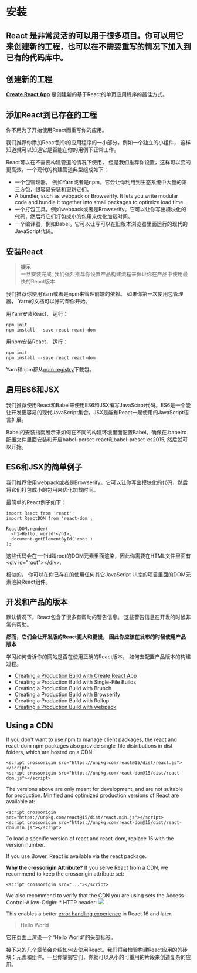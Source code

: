 # 安装
## React 是非常灵活的可以用于很多项目。你可以用它来创建新的工程，也可以在不需要重写的情况下加入到已有的代码库中。
## __创建新的工程__
[__Create React App__](http://github.com/facebookincubator/create-react-app) 是创建新的基于React的单页应用程序的最佳方式。
## __添加React到已存在的工程__

你不用为了开始使用React而重写你的应用。

我们推荐你添加React到你的应用程序的一小部分，例如一个独立的小组件， 这样知道就可以知道它是否能在你的用例下正常工作。

React可以在不需要构建管道的情况下使用， 但是我们推荐你设置，这样可以变的更高效。一个现代的构建管道典型组成如下：
- 一个包管理器， 例如Yarn或者是npm。它会让你利用到生态系统中大量的第三方包，很容易安装和更新它们。
- A bundler, such as webpack or Browserify. It lets you write modular code and bundle it together into small packages to optimize load time.
- 一个打包工具，例如webpack或者是Browserify。它可以让你写出模块化的代码，然后将它们打包成小的包用来优化加载时间。
- 一个编译器，例如Babel。它可以让写可以在旧版本浏览器里面运行的现代的JavaScript代码。

## 安装React
> __提示__  
一旦安装完成, 我们强烈推荐你设置产品构建流程来保证你在产品中使用最快的React版本

我们推荐你使用Yarn或者是npm来管理前端的依赖。 如果你第一次使用包管理器， Yarn的文档可以好的帮你开始。


用Yarn安装React， 运行：
```Code
npm init
npm install --save react react-dom
```

用npm安装React， 运行：
```
npm init
npm install --save react react-dom
```

Yarn和npm都从[npm registry](http://npmjs.com/)下载包。

## 启用ES6和JSX

我们推荐使用React和Babel来使用ES6和JSX编写JavaScirpt代码。ES6是一个能让开发更容易的现代JavaScript集合，JSX是能和React一起使用的JavaScript语言扩展。

Babel的安装指南展示来如何在不同的构建环境里面配置Babel。确保在.babelrc配置文件里面安装和开启babel-perset-react和babel-preset-es2015, 然后就可以开始。

## ES6和JSX的简单例子

我们推荐使用webpack或者是Browserify。它可以让你写出模块化的代码，然后将它们打包成小的包用来优化加载时间。

最简单的React例子如下：

```
import React from 'react';
import ReactDOM from 'react-dom';

ReactDOM.render(
  <h1>Hello, world!</h1>,
  document.getElementById('root')
);
```

这些代码会在一个id叫root的DOM元素里面渲染，因此你需要在HTML文件里面有\<div id="root">\</div>.

相似的， 你可以在你已存在的使用任何其它JavaScript UI库的项目里面的DOM元素渲染React组件。

## 开发和产品的版本

默认情况下，React包含了很多有帮助的警告信息。 这些警告信息在开发的时候非常有帮助。

__然而，它们会让开发版的React更大和更慢， 因此你应该在发布的时候使用产品版本__

学习如何告诉你的网站是否在使用正确的React版本， 如何去配置产品版本的构建过程。

- [Creating a Production Build with Create React App](https://facebook.github.io/react/docs/optimizing-performance.html#create-react-app)
- Creating a Production Build with Single-File Builds
- Creating a Production Build with Brunch
- Creating a Production Build with Browserify
- Creating a Production Build with Rollup
- [Creating a Production Build with webpack](https://facebook.github.io/react/docs/optimizing-performance.html#webpack)

## Using a CDN

If you don't want to use npm to manage client packages, the react and react-dom npm packages also provide single-file distributions in dist folders, which are hosted on a CDN:

```
<script crossorigin src="https://unpkg.com/react@15/dist/react.js"></script>
<script crossorigin src="https://unpkg.com/react-dom@15/dist/react-dom.js"></script>
```

The versions above are only meant for development, and are not suitable for production. Minified and optimized production versions of React are available at:

```
<script crossorigin src="https://unpkg.com/react@15/dist/react.min.js"></script>
<script crossorigin src="https://unpkg.com/react-dom@15/dist/react-dom.min.js"></script>
```

To load a specific version of react and react-dom, replace 15 with the version number.

If you use Bower, React is available via the react package.

__Why the crossorigin Attribute?__
If you serve React from a CDN, we recommend to keep the crossorigin attribute set:
```
<script crossorigin src="..."></script>
```

We also recommend to verify that the CDN you are using sets the Access-Control-Allow-Origin: * HTTP header:
![](https://facebook.github.io/react/img/docs/cdn-cors-header.png)

This enables a better [error handling experience](https://facebook.github.io/react/blog/2017/07/26/error-handling-in-react-16.html) in React 16 and later.

> Hello World

它在页面上渲染一个“Hello World”的头部标签。

接下来的几个章节会介绍如何去使用React。我们将会检验构建React应用的的砖块：元素和组件。一旦你掌握它们，你就可以从小的可重用的片段来创造复杂的应用。